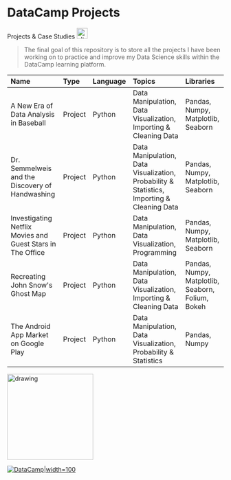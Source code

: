 # DataCamp Projects

Projects & Case Studies 
[<img alt="alt_text" width="25px" src="https://coursereport-s3-production.global.ssl.fastly.net/uploads/school/logo/244/original/Profile_Picture__3_.jpg" />](https://www.datacamp.com/)


> The final goal of this repository is
> to store all the projects I have been working
> on to practice and improve my Data Science skills within the DataCamp learning platform.

| Name                    | Type    | Language         | Topics                          | Libraries |
| :----------------------- | :------- | :------------ |:------------------------------------|:---------|
| A New Era of Data Analysis in Baseball | Project | Python       | Data Manipulation, Data Visualization, Importing & Cleaning Data | Pandas, Numpy, Matplotlib, Seaborn |
| Dr. Semmelweis and the Discovery of Handwashing | Project | Python | Data Manipulation, Data Visualization, Probability & Statistics, Importing & Cleaning Data | Pandas, Numpy, Matplotlib, Seaborn |
| Investigating Netflix Movies and Guest Stars in The Office | Project | Python | Data Manipulation, Data Visualization, Programming | Pandas, Numpy, Matplotlib, Seaborn |
| Recreating John Snow's Ghost Map | Project | Python | Data Manipulation, Data Visualization, Importing & Cleaning Data | Pandas, Numpy, Matplotlib, Seaborn, Folium, Bokeh |
| The Android App Market on Google Play | Project | Python | Data Manipulation, Data Visualization, Probability & Statistics | Pandas, Numpy|



<img src="[![DataCamp](https://www.dayin.courses/wp-content/uploads/2021/01/DataCamp-Logo-2.png)](https://www.datacamp.com/)" alt="drawing" width="200"/>

[![DataCamp](https://www.dayin.courses/wp-content/uploads/2021/01/DataCamp-Logo-2.png)|width=100](https://www.datacamp.com/)

